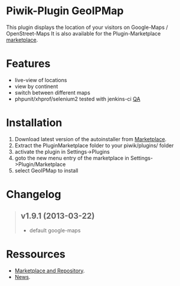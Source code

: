 Piwik-Plugin GeoIPMap
=====================
 
This plugin displays the location of your visitors on Google-Maps / OpenStreet-Maps
It is also available for the Plugin-Marketplace  [marketplace](http://plugin.suenkel.org). 

Features
========

- live-view of locations
- view by continent    
- switch between different maps 
- phpunit/xhprof/selenium2 tested with jenkins-ci [QA](http://plugin.suenkel.org/blog/index.php/2012/12/qa-piwik-plugin-installer/)

Installation
============

1. Download latest version of the autoinstaller from [Marketplace](http://plugin.suenkel.org/).
2. Extract the PluginMarketplace folder to your piwik/plugins/ folder
3. activate the plugin in Settings->Plugins 
4. goto the new menu entry of the marketplace in Settings->Plugin/Marketplace
5. select GeoIPMap to install  

Changelog
=========

> v1.9.1   (2013-03-22)
> -------------------
>  * default google-maps 

Ressources
==========

   * [Marketplace and Repository](http://plugin.suenkel.org).
   * [News](http://plugin.suenkel.org/blog).
